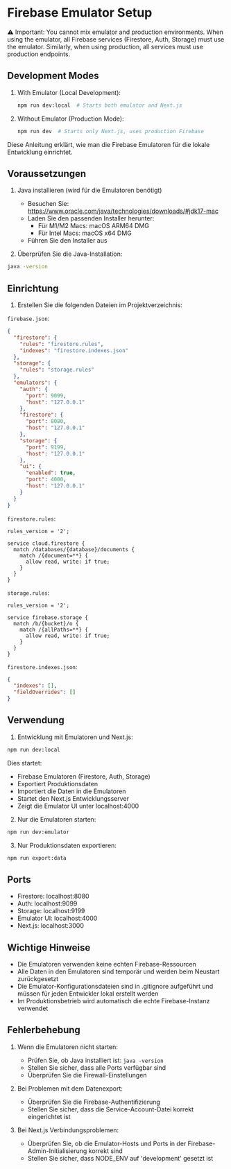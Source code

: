 # Firebase Emulator Setup

⚠️ Important: You cannot mix emulator and production environments. When using the emulator, all Firebase services (Firestore, Auth, Storage) must use the emulator. Similarly, when using production, all services must use production endpoints.

## Development Modes

1. With Emulator (Local Development):
   ```bash
   npm run dev:local  # Starts both emulator and Next.js
   ```

2. Without Emulator (Production Mode):
   ```bash
   npm run dev  # Starts only Next.js, uses production Firebase
   ```

Diese Anleitung erklärt, wie man die Firebase Emulatoren für die lokale Entwicklung einrichtet.

## Voraussetzungen

1. Java installieren (wird für die Emulatoren benötigt)
   - Besuchen Sie: https://www.oracle.com/java/technologies/downloads/#jdk17-mac
   - Laden Sie den passenden Installer herunter:
     - Für M1/M2 Macs: macOS ARM64 DMG
     - Für Intel Macs: macOS x64 DMG
   - Führen Sie den Installer aus

2. Überprüfen Sie die Java-Installation:
```bash
java -version
```

## Einrichtung

1. Erstellen Sie die folgenden Dateien im Projektverzeichnis:

`firebase.json`:
```json
{
  "firestore": {
    "rules": "firestore.rules",
    "indexes": "firestore.indexes.json"
  },
  "storage": {
    "rules": "storage.rules"
  },
  "emulators": {
    "auth": {
      "port": 9099,
      "host": "127.0.0.1"
    },
    "firestore": {
      "port": 8080,
      "host": "127.0.0.1"
    },
    "storage": {
      "port": 9199,
      "host": "127.0.0.1"
    },
    "ui": {
      "enabled": true,
      "port": 4000,
      "host": "127.0.0.1"
    }
  }
}
```

`firestore.rules`:
```
rules_version = '2';

service cloud.firestore {
  match /databases/{database}/documents {
    match /{document=**} {
      allow read, write: if true;
    }
  }
}
```

`storage.rules`:
```
rules_version = '2';

service firebase.storage {
  match /b/{bucket}/o {
    match /{allPaths=**} {
      allow read, write: if true;
    }
  }
}
```

`firestore.indexes.json`:
```json
{
  "indexes": [],
  "fieldOverrides": []
}
```

## Verwendung

1. Entwicklung mit Emulatoren und Next.js:
```bash
npm run dev:local
```
Dies startet:
- Firebase Emulatoren (Firestore, Auth, Storage)
- Exportiert Produktionsdaten
- Importiert die Daten in die Emulatoren
- Startet den Next.js Entwicklungsserver
- Zeigt die Emulator UI unter localhost:4000

2. Nur die Emulatoren starten:
```bash
npm run dev:emulator
```

3. Nur Produktionsdaten exportieren:
```bash
npm run export:data
```

## Ports

- Firestore: localhost:8080
- Auth: localhost:9099
- Storage: localhost:9199
- Emulator UI: localhost:4000
- Next.js: localhost:3000

## Wichtige Hinweise

- Die Emulatoren verwenden keine echten Firebase-Ressourcen
- Alle Daten in den Emulatoren sind temporär und werden beim Neustart zurückgesetzt
- Die Emulator-Konfigurationsdateien sind in .gitignore aufgeführt und müssen für jeden Entwickler lokal erstellt werden
- Im Produktionsbetrieb wird automatisch die echte Firebase-Instanz verwendet

## Fehlerbehebung

1. Wenn die Emulatoren nicht starten:
   - Prüfen Sie, ob Java installiert ist: `java -version`
   - Stellen Sie sicher, dass alle Ports verfügbar sind
   - Überprüfen Sie die Firewall-Einstellungen

2. Bei Problemen mit dem Datenexport:
   - Überprüfen Sie die Firebase-Authentifizierung
   - Stellen Sie sicher, dass die Service-Account-Datei korrekt eingerichtet ist

3. Bei Next.js Verbindungsproblemen:
   - Überprüfen Sie, ob die Emulator-Hosts und Ports in der Firebase-Admin-Initialisierung korrekt sind
   - Stellen Sie sicher, dass NODE_ENV auf 'development' gesetzt ist
